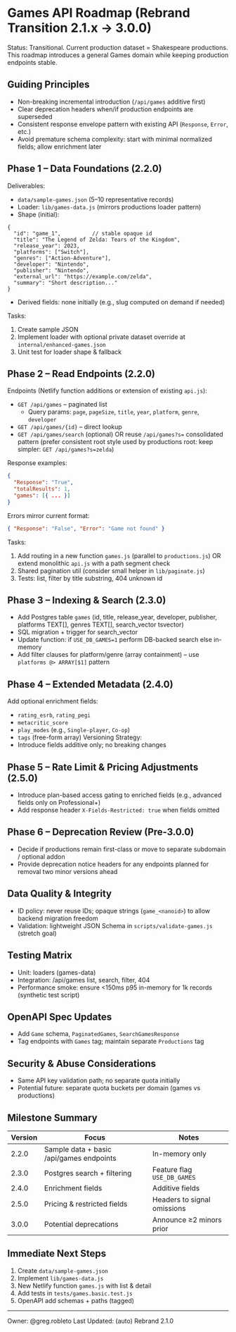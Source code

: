 # Games API Roadmap (Rebrand Transition 2.1.x → 3.0.0)

Status: Transitional. Current production dataset = Shakespeare productions. This roadmap introduces a general Games domain while keeping production endpoints stable.

## Guiding Principles
- Non-breaking incremental introduction (`/api/games` additive first)
- Clear deprecation headers when/if production endpoints are superseded
- Consistent response envelope pattern with existing API (`Response`, `Error`, etc.)
- Avoid premature schema complexity: start with minimal normalized fields; allow enrichment later

## Phase 1 – Data Foundations (2.2.0)
Deliverables:
- `data/sample-games.json` (5–10 representative records)
- Loader: `lib/games-data.js` (mirrors productions loader pattern)
- Shape (initial):
```jsonc
{
  "id": "game_1",          // stable opaque id
  "title": "The Legend of Zelda: Tears of the Kingdom",
  "release_year": 2023,
  "platforms": ["Switch"],
  "genres": ["Action-Adventure"],
  "developer": "Nintendo",
  "publisher": "Nintendo",
  "external_url": "https://example.com/zelda",
  "summary": "Short description..."
}
```
- Derived fields: none initially (e.g., slug computed on demand if needed)

Tasks:
1. Create sample JSON
2. Implement loader with optional private dataset override at `internal/enhanced-games.json`
3. Unit test for loader shape & fallback

## Phase 2 – Read Endpoints (2.2.0)
Endpoints (Netlify function additions or extension of existing `api.js`):
- `GET /api/games` – paginated list
  - Query params: `page`, `pageSize`, `title`, `year`, `platform`, `genre`, `developer`
- `GET /api/games/{id}` – direct lookup
- `GET /api/games/search` (optional) OR reuse `/api/games?s=` consolidated pattern (prefer consistent root style used by productions root: keep simpler: `GET /api/games?s=zelda`)

Response examples:
```json
{
  "Response": "True",
  "totalResults": 1,
  "games": [{ ... }]
}
```
Errors mirror current format:
```json
{ "Response": "False", "Error": "Game not found" }
```

Tasks:
1. Add routing in a new function `games.js` (parallel to `productions.js`) OR extend monolithic `api.js` with a path segment check
2. Shared pagination util (consider small helper in `lib/paginate.js`)
3. Tests: list, filter by title substring, 404 unknown id

## Phase 3 – Indexing & Search (2.3.0)
- Add Postgres table `games` (id, title, release_year, developer, publisher, platforms TEXT[], genres TEXT[], search_vector tsvector)
- SQL migration + trigger for search_vector
- Update function: if `USE_DB_GAMES=1` perform DB-backed search else in-memory
- Add filter clauses for platform/genre (array containment) – use `platforms @> ARRAY[$1]` pattern

## Phase 4 – Extended Metadata (2.4.0)
Add optional enrichment fields:
- `rating_esrb`, `rating_pegi`
- `metacritic_score`
- `play_modes` (e.g., `Single-player`, `Co-op`)
- `tags` (free-form array)
Versioning Strategy:
- Introduce fields additive only; no breaking changes

## Phase 5 – Rate Limit & Pricing Adjustments (2.5.0)
- Introduce plan-based access gating to enriched fields (e.g., advanced fields only on Professional+)
- Add response header `X-Fields-Restricted: true` when fields omitted

## Phase 6 – Deprecation Review (Pre-3.0.0)
- Decide if productions remain first-class or move to separate subdomain / optional addon
- Provide deprecation notice headers for any endpoints planned for removal two minor versions ahead

## Data Quality & Integrity
- ID policy: never reuse IDs; opaque strings (`game_<nanoid>`) to allow backend migration freedom
- Validation: lightweight JSON Schema in `scripts/validate-games.js` (stretch goal)

## Testing Matrix
- Unit: loaders (games-data)
- Integration: /api/games list, search, filter, 404
- Performance smoke: ensure <150ms p95 in-memory for 1k records (synthetic test script)

## OpenAPI Spec Updates
- Add `Game` schema, `PaginatedGames`, `SearchGamesResponse`
- Tag endpoints with `Games` tag; maintain separate `Productions` tag

## Security & Abuse Considerations
- Same API key validation path; no separate quota initially
- Potential future: separate quota buckets per domain (games vs productions)

## Milestone Summary
| Version | Focus | Notes |
|---------|-------|-------|
| 2.2.0 | Sample data + basic /api/games endpoints | In-memory only |
| 2.3.0 | Postgres search + filtering | Feature flag `USE_DB_GAMES` |
| 2.4.0 | Enrichment fields | Additive fields |
| 2.5.0 | Pricing & restricted fields | Headers to signal omissions |
| 3.0.0 | Potential deprecations | Announce ≥2 minors prior |

## Immediate Next Steps
1. Create `data/sample-games.json`
2. Implement `lib/games-data.js`
3. New Netlify function `games.js` with list & detail
4. Add tests in `tests/games.basic.test.js`
5. OpenAPI add schemas + paths (tagged)

---
Owner: @greg.robleto
Last Updated: (auto) Rebrand 2.1.0

